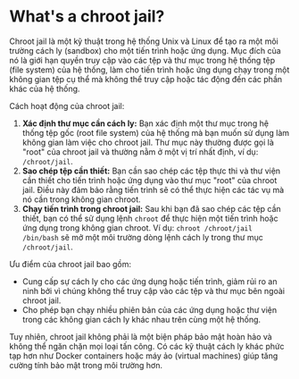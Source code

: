 # What's a chroot jail?

Chroot jail là một kỹ thuật trong hệ thống Unix và Linux để tạo ra một môi trường cách ly (sandbox) cho một tiến trình hoặc ứng dụng. Mục đích của nó là giới hạn quyền truy cập vào các tệp và thư mục trong hệ thống tệp (file system) của hệ thống, làm cho tiến trình hoặc ứng dụng chạy trong một không gian tệp cụ thể mà không thể truy cập hoặc tác động đến các phần khác của hệ thống.

Cách hoạt động của chroot jail:

1. **Xác định thư mục cần cách ly:** Bạn xác định một thư mục trong hệ thống tệp gốc (root file system) của hệ thống mà bạn muốn sử dụng làm không gian làm việc cho chroot jail. Thư mục này thường được gọi là "root" của chroot jail và thường nằm ở một vị trí nhất định, ví dụ: `/chroot/jail`.
2. **Sao chép tệp cần thiết:** Bạn cần sao chép các tệp thực thi và thư viện cần thiết cho tiến trình hoặc ứng dụng vào thư mục "root" của chroot jail. Điều này đảm bảo rằng tiến trình sẽ có thể thực hiện các tác vụ mà nó cần trong không gian chroot.
3. **Chạy tiến trình trong chroot jail:** Sau khi bạn đã sao chép các tệp cần thiết, bạn có thể sử dụng lệnh `chroot` để thực hiện một tiến trình hoặc ứng dụng trong không gian chroot. Ví dụ: `chroot /chroot/jail /bin/bash` sẽ mở một môi trường dòng lệnh cách ly trong thư mục `/chroot/jail`.

Ưu điểm của chroot jail bao gồm:

- Cung cấp sự cách ly cho các ứng dụng hoặc tiến trình, giảm rủi ro an ninh bởi vì chúng không thể truy cập vào các tệp và thư mục bên ngoài chroot jail.
- Cho phép bạn chạy nhiều phiên bản của các ứng dụng hoặc thư viện trong các không gian cách ly khác nhau trên cùng một hệ thống.

Tuy nhiên, chroot jail không phải là một biện pháp bảo mật hoàn hảo và không thể ngăn chặn mọi loại tấn công. Có các kỹ thuật cách ly khác phức tạp hơn như Docker containers hoặc máy ảo (virtual machines) giúp tăng cường tính bảo mật trong môi trường hơn.
